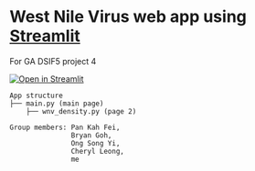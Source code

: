 # West Nile Virus web app using [Streamlit](https://streamlit.io/)
For GA DSIF5 project 4

[![Open in Streamlit](https://static.streamlit.io/badges/streamlit_badge_black_white.svg)](https://yxmauw-west-nile-virus-app-main-ey6zbl.streamlitapp.com/)

```
App structure
├── main.py (main page)
    ├── wnv_density.py (page 2)
```    
```
Group members: Pan Kah Fei,  
               Bryan Goh, 
               Ong Song Yi,
               Cheryl Leong,
               me
```


